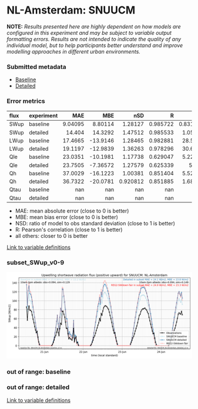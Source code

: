 # NL-Amsterdam: SNUUCM

**NOTE:** *Results presented here are highly dependent on how models are configured in this experiment and may be subject to variable output formatting errors. Results are not intended to indicate the quality of any individual model, but to help participants better understand and improve modelling approaches in different urban environments.*

### Submitted metadata

- [Baseline](SNUUCM_NL-Amsterdam_baseline_attrs.md)
- [Detailed](SNUUCM_NL-Amsterdam_detailed_attrs.md)

### Error metrics

| flux   | experiment   |       MAE |       MBE |        nSD |          R |        5th |      95th |     RMSE |      cRMSE |      AMBE |        1-nSD |         1-R |   nSkewness |   nKurtosis |     Overlap |
|:-------|:-------------|----------:|----------:|-----------:|-----------:|-----------:|----------:|---------:|-----------:|----------:|-------------:|------------:|------------:|------------:|------------:|
| SWup   | baseline     |   9.04095 |   8.80114 |   1.28127  |   0.985722 |   0.831286 |  22.8475  |  12.2102 |   0.34015  |   8.80114 |   0.281273   |   0.0142775 |   0.0473939 |   0.216216  |   0.0882564 |
| SWup   | detailed     |  14.404   |  14.3292  |   1.47512  |   0.985533 |   1.05642  |  37.9684  |  19.2743 |   0.518095 |  14.3292  |   0.47512    |   0.0144674 |   0.0539689 |   0.235185  |   0.101456  |
| LWup   | baseline     |  17.4665  | -13.9146  |   1.28465  |   0.982881 |  28.5615   |  11.6624  |  19.6027 |   0.353566 |  13.9146  |   0.284645   |   0.0171194 |   0.122002  |   0.0466656 |   0.219582  |
| LWup   | detailed     |  19.1197  | -12.9839  |   1.36263  |   0.978296 |  30.6578   |  20.1288  |  21.4323 |   0.436635 |  12.9839  |   0.362628   |   0.0217043 |   0.182618  |   0.0265746 |   0.24148   |
| Qle    | baseline     |  23.0351  | -10.1981  |   1.17738  |   0.629047 |   5.22246  |   7.04877 |  34.9194 |   0.951301 |  10.1981  |   0.177383   |   0.370953  |   0.52646   |   0.191535  |   0.477837  |
| Qle    | detailed     |  23.7505  |  -7.36572 |   1.27579  |   0.625339 |   5.522    |  17.8531  |  36.4172 |   1.01589  |   7.36572 |   0.275785   |   0.374661  |   0.408265  |   0.334006  |   0.43973   |
| Qh     | baseline     |  37.0029  | -16.1223  |   1.00381  |   0.851404 |   5.52764  |  10.4117  |  53.3871 |   0.546205 |  16.1223  |   0.00381453 |   0.148596  |   0.945417  |   0.472126  |   0.297059  |
| Qh     | detailed     |  36.7322  | -20.0781  |   0.920812 |   0.851885 |   1.68614  |  11.1043  |  53.1586 |   0.528245 |  20.0781  |   0.0791879  |   0.148115  |   0.976233  |   0.438763  |   0.271636  |
| Qtau   | baseline     | nan       | nan       | nan        | nan        | nan        | nan       | nan      | nan        | nan       | nan          | nan         | nan         | nan         | nan         |
| Qtau   | detailed     | nan       | nan       | nan        | nan        | nan        | nan       | nan      | nan        | nan       | nan          | nan         | nan         | nan         | nan         |

 - MAE: mean absolute error (close to 0 is better)
 - MBE: mean bias error (close to 0 is better)
 - NSD: ratio of model to obs standard deviation (close to 1 is better)
 - R: Pearson's correlation (close to 1 is better)
 - all others: closer to 0 is better

[Link to variable definitions](../modelattrs/variable_definitions.md)

### <a name="subset_swup_v0-9"></a>subset_SWup_v0-9
[![SNUUCM_NL-Amsterdam_subset_SWup_v0-9.png](SNUUCM_NL-Amsterdam_subset_SWup_v0-9.png)](SNUUCM_NL-Amsterdam_subset_SWup_v0-9.png)

### out of range: baseline


### out of range: detailed



[Link to variable definitions](../modelattrs/variable_definitions.md)

